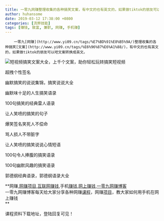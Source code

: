 ```yaml
---
title: 一零九网赚整理收集的各种搞笑文案，有中文的也有英文的，如果做tiktok的朋友可以吧文案转换成英文。
author: huhansome
date: 2019-03-12 17:38:00 +0800
categories: [流弊技能]
tags: [赚钱, 致富, 兼职, 网赚, 手机赚]
---
```



        一零九[网赚](http://www.yi09.cn/tags/%E7%BD%91%E8%B5%9A/)整理收集的各种搞笑[文案](http://www.yi09.cn/tags/%E6%96%87%E6%A1%88/)，有中文的也有英文的，如果做tiktok的朋友可以吧文案转换成英文。

![短视频搞笑文案大全，上千个文案，助你轻松玩转搞笑短视频](http://www.yi09.cn/zb_users/upload/2021/07/20210729224909162757014967415.jpeg)

超拽个性签名

  

幽默搞笑的说说集锦，搞笑说说大全

  

幽默味十足的人生搞笑语录

  

100句搞笑的经典雷人语录

  

让人笑喷的搞笑的句子

  

爆笑签名笑死人不偿命

  

骂人损人不带脏字

  

让人笑喷的搞笑说说心情短语

  

100句令人捧腹的搞笑语录

  

100句幽默风趣的搞笑语录

  

郭德纲经典语录，郭德纲语录大全

  

  

**网赚,[网赚项目](http://www.yi09.cn/tags/%E7%BD%91%E8%B5%9A%E9%A1%B9%E7%9B%AE/),[互联网赚钱](http://www.yi09.cn/tags/%E4%BA%92%E8%81%94%E7%BD%91%E8%B5%9A%E9%92%B1/),手机[赚钱](http://www.yi09.cn/tags/%E8%B5%9A%E9%92%B1/),[网上赚钱](http://www.yi09.cn/tags/%E7%BD%91%E4%B8%8A%E8%B5%9A%E9%92%B1/),[一零九网赚博客](http://www.yi09.cn/tags/%E4%B8%80%E9%9B%B6%E4%B9%9D%E7%BD%91%E8%B5%9A%E5%8D%9A%E5%AE%A2/)  
一零九网赚博客每天给大家分享各种网赚[课程](http://www.yi09.cn/tags/%E8%AF%BE%E7%A8%8B/)，网赚[项目](http://www.yi09.cn/tags/%E9%A1%B9%E7%9B%AE/)，教大家如何用手机在网上赚钱  
**  
  
  

课程资料下载地址，登陆回复可见！

